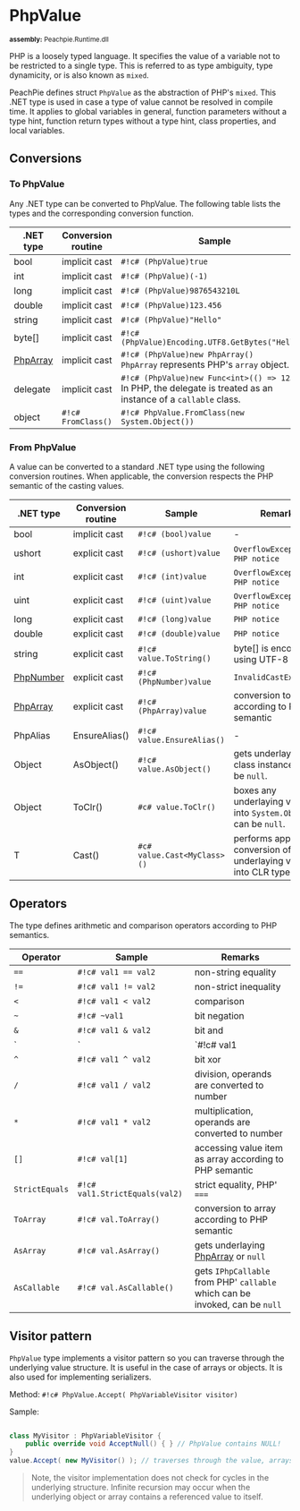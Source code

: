 # PhpValue

<small>**assembly:** Peachpie.Runtime.dll</small>

PHP is a loosely typed language. It specifies the value of a variable not to be restricted to a single type. This is referred to as type ambiguity, type dynamicity, or is also known as `mixed`.

PeachPie defines struct `PhpValue` as the abstraction of PHP's `mixed`. This .NET type is used in case a type of value cannot be resolved in compile time. It applies to global variables in general, function parameters without a type hint, function return types without a type hint, class properties, and local variables.

## Conversions

### To PhpValue

Any .NET type can be converted to PhpValue. The following table lists the types and the corresponding conversion function.

.NET type | Conversion routine | Sample
---       | ---                | ---
bool | implicit cast | `#!c# (PhpValue)true`
int | implicit cast | `#!c# (PhpValue)(-1)`
long | implicit cast | `#!c# (PhpValue)9876543210L`
double | implicit cast | `#!c# (PhpValue)123.456`
string | implicit cast | `#!c# (PhpValue)"Hello"`
byte[] | implicit cast | `#!c# (PhpValue)Encoding.UTF8.GetBytes("Hello")`
[PhpArray](/api/ref/phparray/) | implicit cast | `#!c# (PhpValue)new PhpArray()`<br/>`PhpArray` represents PHP's `array` object.
delegate | implicit cast | `#!c# (PhpValue)new Func<int>(() => 123)`<br/>In PHP, the delegate is treated as an instance of a `callable` class.
object | `#!c# FromClass()` | `#!c# PhpValue.FromClass(new System.Object())`

### From PhpValue

A value can be converted to a standard .NET type using the following conversion routines. When applicable, the conversion respects the PHP semantic of the casting values.

.NET type | Conversion routine | Sample | Remarks
---       | ---                | ---    | ---
bool | implicit cast | `#!c# (bool)value` | -
ushort | explicit cast | `#!c# (ushort)value` | `OverflowException`, `PHP notice`
int | explicit cast | `#!c# (int)value` | `OverflowException`, `PHP notice`
uint | explicit cast | `#!c# (uint)value` | `OverflowException`, `PHP notice`
long | explicit cast | `#!c# (long)value` | `PHP notice`
double | explicit cast | `#!c# (double)value` | `PHP notice`
string | explicit cast | `#!c# value.ToString()` | byte[] is encoded using UTF-8
[PhpNumber](phpnumber) | explicit cast | `#!c# (PhpNumber)value` | `InvalidCastException`
[PhpArray](/api/ref/phparray/) | explicit cast | `#!c# (PhpArray)value` | conversion to array according to PHP semantic
PhpAlias | EnsureAlias() | `#!c# value.EnsureAlias()` | -
Object | AsObject() | `#!c# value.AsObject()` | gets underlaying class instance, can be `null`.
Object | ToClr() | `#c# value.ToClr()` | boxes any underlaying value into `System.Object`, can be `null`.
T | Cast<T>() | `#c# value.Cast<MyClass>()` | performs appropriate conversion of underlaying value into CLR type `T`.

## Operators

The type defines arithmetic and comparison operators according to PHP semantics.

Operator | Sample | Remarks
---      | ---    | ---
`==` | `#!c# val1 == val2` | non-string equality
`!=` | `#!c# val1 != val2` | non-strict inequality
`<` | `#!c# val1 < val2` | comparison
`~` | `#!c# ~val1` | bit negation
`&` | `#!c# val1 & val2` | bit and
`|` | `#!c# val1 | val2` | bit or
`^` | `#!c# val1 ^ val2` | bit xor
`/` | `#!c# val1 / val2` | division, operands are converted to number
`*` | `#!c# val1 * val2` | multiplication, operands are converted to number
`[]` | `#!c# val[1]` | accessing value item as array according to PHP semantic
`StrictEquals` | `#!c# val1.StrictEquals(val2)` | strict equality, PHP' `===`
`ToArray` | `#!c# val.ToArray()` | conversion to array according to PHP semantic
`AsArray` | `#!c# val.AsArray()` | gets underlaying [PhpArray](/api/ref/phparray/) or `null`
`AsCallable` | `#!c# val.AsCallable()` | gets `IPhpCallable` from PHP' `callable` which can be invoked, can be `null`

## Visitor pattern

`PhpValue` type implements a visitor pattern so you can traverse through the underlying value structure. It is useful in the case of arrays or objects. It is also used for implementing serializers.

Method: `#!c# PhpValue.Accept( PhpVariableVisitor visitor)`

Sample:

```c#

class MyVisitor : PhpVariableVisitor {
    public override void AcceptNull() { } // PhpValue contains NULL!
}
value.Accept( new MyVisitor() ); // traverses through the value, arrays and objects
```

> Note, the visitor implementation does not check for cycles in the underlying structure. Infinite recursion may occur when the underlying object or array contains a referenced value to itself.
